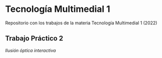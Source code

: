 # Tecnología Multimedial 1

Repositorio con los trabajos de la materia Tecnología Multimedial 1 (2022)

## Trabajo Práctico 2

_Ilusión óptica interactiva_
